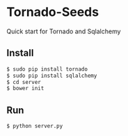 # Tornado-Seeds

Quick start for Tornado and Sqlalchemy

## Install

```bash
$ sudo pip install tornado
$ sudo pip install sqlalchemy
$ cd server
$ bower init
```

## Run

```bash
$ python server.py
```
